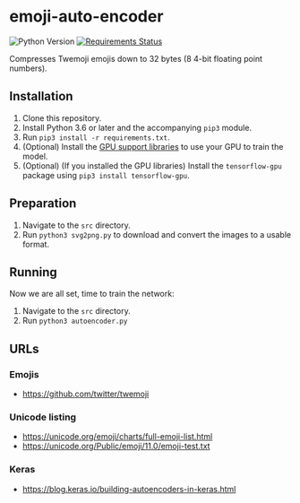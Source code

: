 # emoji-auto-encoder
![Python Version](https://img.shields.io/badge/Python-3.6%2B-blue.svg)
[![Requirements Status](https://requires.io/github/GiantTreeLP/emoji-auto-encoder/requirements.svg?branch=master)](https://requires.io/github/GiantTreeLP/emoji-auto-encoder/requirements/?branch=master)

Compresses Twemoji emojis down to 32 bytes (8 4-bit floating point numbers).

## Installation

1. Clone this repository.
1. Install Python 3.6 or later and the accompanying `pip3` module.
1. Run `pip3 install -r requirements.txt`.
1. (Optional) Install the [GPU support libraries](https://www.tensorflow.org/install/gpu) to use your GPU to train the model.
1. (Optional) (If you installed the GPU libraries) Install the `tensorflow-gpu` package using `pip3 install tensorflow-gpu`.

## Preparation

1. Navigate to the `src` directory.
1. Run `python3 svg2png.py` to download and convert the images to a usable format.

## Running

Now we are all set, time to train the network:

1. Navigate to the `src` directory.
1. Run `python3 autoencoder.py`

## URLs

### Emojis

- https://github.com/twitter/twemoji

### Unicode listing

- https://unicode.org/emoji/charts/full-emoji-list.html
- https://unicode.org/Public/emoji/11.0/emoji-test.txt

### Keras

- https://blog.keras.io/building-autoencoders-in-keras.html